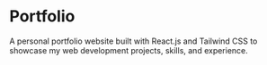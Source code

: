 # Portfolio
A personal portfolio website built with React.js and Tailwind CSS to showcase my web development projects, skills, and experience.
